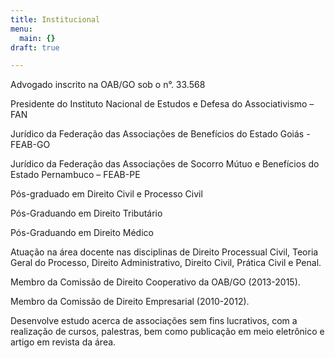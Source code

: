 ```yaml
---
title: Institucional
menu:
  main: {}
draft: true

---
```

Advogado inscrito na OAB/GO sob o n°. 33.568

Presidente do Instituto Nacional de Estudos e Defesa do Associativismo – FAN

Jurídico da Federação das Associações de Benefícios do Estado Goiás - FEAB-GO

Jurídico da Federação das Associações de Socorro Mútuo e Benefícios do Estado Pernambuco – FEAB-PE

Pós-graduado em Direito Civil e Processo Civil

Pós-Graduando em Direito Tributário

Pós-Graduando em Direito Médico

Atuação na área docente nas disciplinas de Direito Processual Civil, Teoria Geral do Processo, Direito Administrativo, Direito Civil, Prática Civil e Penal. 

Membro da Comissão de Direito Cooperativo da OAB/GO (2013-2015).

Membro da Comissão de Direito Empresarial (2010-2012).

Desenvolve estudo acerca de associações sem fins lucrativos, com a realização de cursos, palestras, bem como publicação em meio eletrônico e artigo em revista da área.